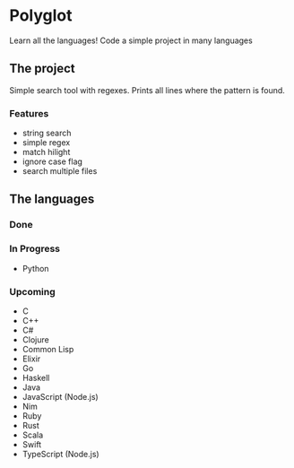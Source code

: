 # Polyglot

Learn all the languages! Code a simple project in many languages

## The project

Simple search tool with regexes. Prints all lines where the pattern is found.

### Features

- string search
- simple regex
- match hilight
- ignore case flag
- search multiple files

## The languages

### Done

### In Progress

- Python

### Upcoming

- C
- C++
- C#
- Clojure
- Common Lisp
- Elixir
- Go
- Haskell
- Java
- JavaScript (Node.js)
- Nim
- Ruby
- Rust
- Scala
- Swift
- TypeScript (Node.js)

